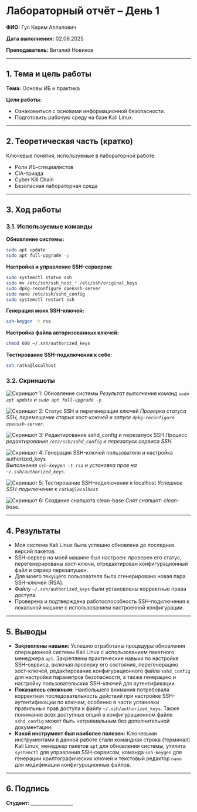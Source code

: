 
# Лабораторный отчёт – День 1


**ФИО:** Гул Керим Аллалович
 
**Дата выполнения:** 02.06.2025

**Преподаватель:** Виталий Новиков 


---

## 1. Тема и цель работы

**Тема:** Основы ИБ и практика

**Цели работы:**
- Ознакомиться с основами информационной безопасности.
- Подготовить рабочую среду на базе Kali Linux.

---

## 2. Теоретическая часть (кратко)

Ключевые понятия, используемые в лабораторной работе:
- Роли ИБ-специалистов
- CIA-триада
- Cyber Kill Chain
- Безопасная лабораторная среда

---

## 3. Ход работы

### 3.1. Используемые команды

**Обновление системы:**
```bash
sudo apt update
sudo apt full-upgrade -y
```

**Настройка и управление SSH-сервером:**
```bash
sudo systemctl status ssh
sudo mv /etc/ssh/ssh_host_* /etc/ssh/original_keys
sudo dpkg-reconfigure openssh-server
sudo nano /etc/ssh/sshd_config
sudo systemctl restart ssh
```

**Генерация моих SSH-ключей:**
```bash
ssh-keygen -t rsa
```

**Настройка файла авторизованных ключей:**
```bash
chmod 600 ~/.ssh/authorized_keys
```

**Тестирование SSH-подключения к себе:**
```bash
ssh ratka@localhost
```

### 3.2. Скриншоты

![Скриншот 1: Обновление системы](https://raw.githubusercontent.com/Nelass1c/practica-konvey/main/day1/screenshots/s1.jpg)
*Результат выполнения команд `sudo apt update` и `sudo apt full-upgrade -y`.*

![Скриншот 2: Статус SSH и перегенерация ключей](https://raw.githubusercontent.com/Nelass1c/practica-konvey/main/day1/screenshots/s2.jpg)
*Проверка статуса SSH, перемещение старых хост-ключей и запуск `dpkg-reconfigure openssh-server`.*

![Скриншот 3: Редактирование sshd_config и перезапуск SSH](https://raw.githubusercontent.com/Nelass1c/practica-konvey/main/day1/screenshots/s3.jpg)
*Процесс редактирования `/etc/ssh/sshd_config` и перезапуск сервиса SSH.*

![Скриншот 4: Генерация SSH-ключей пользователя и настройка authorized_keys](https://raw.githubusercontent.com/Nelass1c/practica-konvey/main/day1/screenshots/s4.jpg)
*Выполнение `ssh-keygen -t rsa` и установка прав на `~/.ssh/authorized_keys`.*

![Скриншот 5: Тестирование SSH-подключения к localhost](https://raw.githubusercontent.com/Nelass1c/practica-konvey/main/day1/screenshots/s5.jpg)
*Успешное SSH-подключение к `ratka@localhost`.*

![Скриншот 6: Создание снапшота clean-base](https://raw.githubusercontent.com/Nelass1c/practica-konvey/main/day1/screenshots/s6.jpg)
*Снят снапшот: clean-base.*

---

## 4. Результаты

- Моя система Kali Linux была успешно обновлена до последних версий пакетов.
- SSH-сервер на моей машине был настроен: проверен его статус, перегенерированы хост-ключи, отредактирован конфигурационный файл и сервер перезапущен.
- Для моего текущего пользователя была сгенерирована новая пара SSH-ключей (RSA).
- Файлу `~/.ssh/authorized_keys` были установлены корректные права доступа.
- Проверена и подтверждена работоспособность SSH-подключения к локальной машине с использованием настроенной конфигурации.

---

## 5. Выводы

-   **Закреплены навыки:** Успешно отработаны процедуры обновления операционной системы Kali Linux с использованием пакетного менеджера `apt`. Закреплены практические навыки по настройке SSH-сервиса, включая проверку его состояния, перегенерацию хост-ключей, редактирование конфигурационного файла `sshd_config` для настройки параметров безопасности, а также генерацию и настройку пользовательских SSH-ключей для аутентификации.
-   **Показалось сложным:** Наибольшего внимания потребовала корректная последовательность действий при настройке SSH-аутентификации по ключам, особенно в части установки правильных прав доступа к файлу `~/.ssh/authorized_keys`. Также понимание всех доступных опций в конфигурационном файле `sshd_config` может быть нетривиальным без дополнительной документации.
-   **Какой инструмент был наиболее полезен:** Ключевыми инструментами в данной работе стали командная строка (терминал) Kali Linux, менеджер пакетов `apt` для обновления системы, утилита `systemctl` для управления SSH-сервисом, команда `ssh-keygen` для генерации криптографических ключей и текстовый редактор `nano` для модификации конфигурационных файлов.

---

## 6. Подпись

**Студент:** __________________
